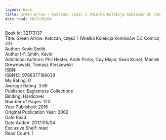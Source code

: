 ```yaml
---
layout: book
title: Green Arrow - Kołczan, część 1 (Wielka Kolekcja Komiksów DC Comics,  no. 3)
date_read: 2017/05/04
---
```


Book Id: 32173137<br />
Title: Green Arrow: Kołczan, część 1 (Wielka Kolekcja Komiksów DC Comics, #3)<br />
Author: Kevin Smith<br />
Author l-f: Smith, Kevin<br />
Additional Authors: Phil Hester, Ande Parks, Guy Major, Sean Konot, Maciek Drewnowski, Tomasz Kłoszewski<br />
ISBN: <br />
ISBN13: 9788377186039<br />
My Rating: 0<br />
Average Rating: 3.66<br />
Publisher: Eaglemoss Collections<br />
Binding: Hardcover<br />
Number of Pages: 120<br />
Year Published: 2016<br />
Original Publication Year: 2002<br />
Date Read: <br />
Date Added: 2017/05/04<br />
Exclusive Shelf: read<br />
Read Count: 1<br />

